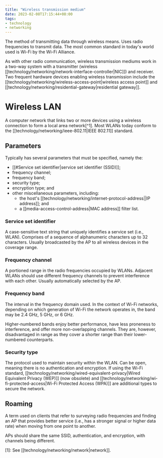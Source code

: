 ```yaml
---
title: "Wireless transmission medium"
date: 2023-02-08T17:15:44+08:00
tags:
- technology
- networking
---
```


The method of transmitting data through wireless means. Uses radio frequencies to transmit data. The most common standard in today's world used is Wi-Fi by the Wi-Fi Alliance.

As with other radio communication, wireless transmission mediums work in a two-way system with a transmitter (wireless [[technology/networking/network-interface-controller|NIC]]) and receiver. Two frequent hardware devices enabling wireless transmission include the [[technology/networking/wireless-access-point|wireless access point]] and [[technology/networking/residential-gateway|residential gateway]].

# Wireless LAN

A computer network that links two or more devices using a wireless connection to form a local area network[^1]. Most WLANs today conform to the [[technology/networking/ieee-802.11|IEEE 802.11]] standard.

## Parameters
Typically has several parameters that must be specified, namely the:
- [[#Service set identifier|service set identifier (SSID)]];
- frequency channel;
- frequency band;
- security type;
- encryption type; and
- other miscellaneous parameters, including:
	- the host's [[technology/networking/internet-protocol-address||IP address]]; and
	- a [[media-access-control-address|MAC address]] filter list.

### Service set identifier
A case-sensitive text string that uniquely identifies a service set (i.e., WLAN). Comprises of a sequence of alphanumeric characters up to 32 characters. Usually broadcasted by the AP to all wireless devices in the coverage range.

### Frequency channel
A portioned range in the radio frequencies occupied by WLANs. Adjacent WLANs should use different frequency channels to prevent interference with each other. Usually automatically selected by the AP.

### Frequency band
The interval in the frequency domain used. In the context of Wi-Fi networks, depending on which generation of Wi-Fi the network operates in, the band may be 2.4 GHz, 5 GHz, or 6 GHz.

Higher-numbered bands enjoy better performance, have less proneness to interference, and offer more non-overlapping channels. They are, however, disadvantaged in range as they cover a shorter range than their lower-numbered counterparts.

### Security type
The protocol used to maintain security within the WLAN. Can be open, meaning there is no authentication and encryption. If using the Wi-Fi standard, [[technology/networking/wired-equivalent-privacy|Wired Equivalent Privacy (WEP)]] (now obsolete) and [[technology/networking/wi-fi-protected-access|Wi-Fi Protected Access (WPA)]] are additional types to secure the network.

## Roaming
A term used on clients that refer to surveying radio frequencies and finding an AP that provides better service (i.e., has a stronger signal or higher data rate) when moving from one point to another.

APs should share the same SSID, authentication, and encryption, with channels being different.

[1]: See [[technology/networking/network|network]].
